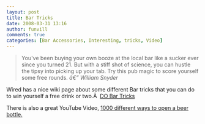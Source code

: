 ```yaml
---
layout: post
title: Bar Tricks
date: 2008-03-31 13:16
author: funvill
comments: true
categories: [Bar Accessories, Interesting, tricks, Video]
---
```

<p style="text-align: center"></p>

<blockquote>You've been buying your own booze at the local bar like a sucker ever since you turned 21. But with a stiff shot of science, you can hustle the tipsy into picking up your tab. Try this pub magic to score yourself some free rounds. <em>â€” William Snyder</em></blockquote>
Wired has a nice wiki page about some different Bar tricks that you can do to win yourself a free drink or two.Â  <a href="http://howto.wired.com/wiki/Do_Bar_Tricks">DO Bar Tricks</a>

There is also a great YouTube Video, <a href="http://www.youtube.com/watch?v=_bmRQD07HV0">1000 different ways to open a beer bottle.</a>

<object classid="clsid:d27cdb6e-ae6d-11cf-96b8-444553540000" width="425" height="355" codebase="http://download.macromedia.com/pub/shockwave/cabs/flash/swflash.cab#version=6,0,40,0"><param name="wmode" value="transparent" /><param name="src" value="http://www.youtube.com/v/_bmRQD07HV0&amp;hl=en" /><embed type="application/x-shockwave-flash" width="425" height="355" src="http://www.youtube.com/v/_bmRQD07HV0&amp;hl=en" wmode="transparent"></embed></object>

